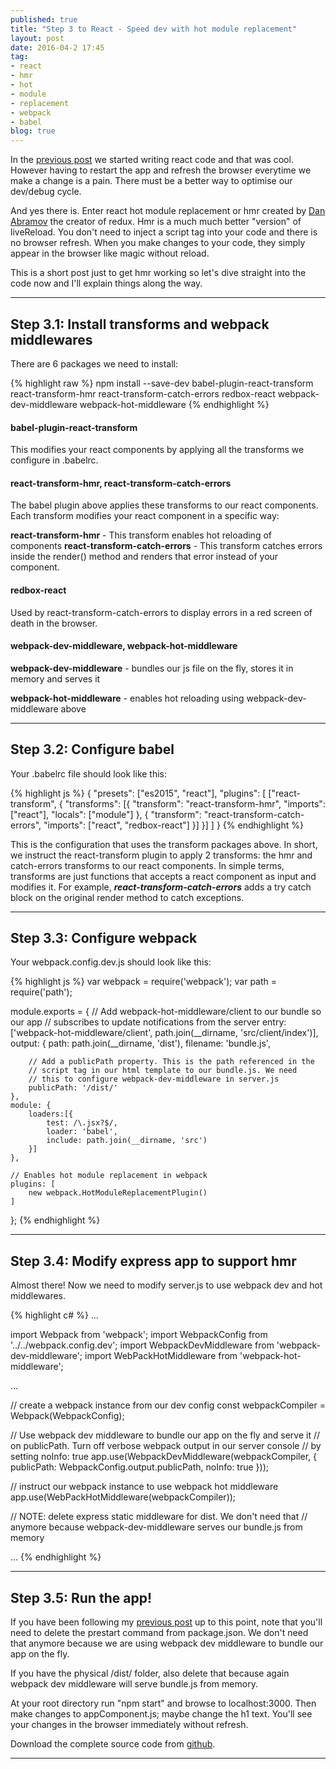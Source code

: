 ```yaml
---
published: true
title: "Step 3 to React - Speed dev with hot module replacement"
layout: post
date: 2016-04-2 17:45
tag:
- react
- hmr
- hot
- module
- replacement
- webpack
- babel
blog: true
---
```


In the [previous post](http://www.reactjunkie.com/step-two-to-react-webpack-and-react/) we started writing react code
and that was cool. However having to restart the app and refresh the browser everytime we make a change is a pain. 
There must be a better way to optimise our dev/debug cycle.

And yes there is. Enter react hot module replacement or hmr created by [Dan Abramov](https://github.com/gaearon) the creator of redux. Hmr is a much much better
"version" of liveReload. You don't need to inject a script tag into your code and there is no browser refresh. When you make
changes to your code, they simply appear in the browser like magic without reload.

This is a short post just to get hmr working so let's dive straight into the code now and I'll explain things along the way.

---

## Step 3.1: Install transforms and webpack middlewares 
There are 6 packages we need to install:

{% highlight raw %}
npm install --save-dev babel-plugin-react-transform react-transform-hmr react-transform-catch-errors redbox-react webpack-dev-middleware webpack-hot-middleware
{% endhighlight %}


#### babel-plugin-react-transform

This modifies your react components by applying all the transforms we configure in .babelrc.

#### react-transform-hmr, react-transform-catch-errors
The babel plugin above applies these transforms to our react components. Each transform modifies your react component in a specific way:

<b>react-transform-hmr</b> - This transform enables hot reloading of components
<b>react-transform-catch-errors</b> - This transform catches errors inside the render() method and renders that error instead of your component.

#### redbox-react
Used by react-transform-catch-errors to display errors in a red screen of death in the browser.

#### webpack-dev-middleware, webpack-hot-middleware
<b>webpack-dev-middleware</b> - bundles our js file on the fly, stores it in memory and serves it

<b>webpack-hot-middleware</b> - enables hot reloading using webpack-dev-middleware above

---

## Step 3.2: Configure babel

Your .babelrc file should look like this:

{% highlight js %}
{
    "presets": ["es2015", "react"],
    "plugins": [
        ["react-transform", {
            "transforms": [{
                "transform": "react-transform-hmr",
                "imports": ["react"],
                "locals": ["module"]
            }, {
                "transform": "react-transform-catch-errors",
                "imports": ["react", "redbox-react"]
            }]
        }]
    ]
}
{% endhighlight %}

This is the configuration that uses the transform packages above. In short, we instruct the
react-transform plugin to apply 2 transforms: the hmr and catch-errors transforms to our react 
components. In simple terms, transforms are just functions that accepts a react component as input and modifies it. For 
example, <b><i>react-transform-catch-errors</i></b> adds a try catch block on the original render method to catch exceptions.

---

## Step 3.3: Configure webpack
Your webpack.config.dev.js should look like this:

{% highlight js %}
var webpack = require('webpack');
var path = require('path');

module.exports = {
    // Add webpack-hot-middleware/client to our bundle so our app 
    // subscribes to update notifications from the server
    entry: ['webpack-hot-middleware/client', path.join(__dirname, 'src/client/index')],
    output: {
        path: path.join(__dirname, 'dist'),
        filename: 'bundle.js',
        
        // Add a publicPath property. This is the path referenced in the 
        // script tag in our html template to our bundle.js. We need 
        // this to configure webpack-dev-middleware in server.js
        publicPath: '/dist/' 
    },
    module: {
        loaders:[{
            test: /\.jsx?$/,
            loader: 'babel',
            include: path.join(__dirname, 'src')
        }]
    },
    
    // Enables hot module replacement in webpack
    plugins: [
        new webpack.HotModuleReplacementPlugin()
    ]
};
{% endhighlight %}

---

## Step 3.4: Modify express app to support hmr
Almost there! Now we need to modify server.js to use webpack dev and hot middlewares.

{% highlight c# %}
...

import Webpack from 'webpack';
import WebpackConfig from '../../webpack.config.dev';
import WebpackDevMiddleware from 'webpack-dev-middleware';
import WebPackHotMiddleware from 'webpack-hot-middleware';

...

// create a webpack instance from our dev config
const webpackCompiler = Webpack(WebpackConfig);

// Use webpack dev middleware to bundle our app on the fly and serve it 
// on publicPath. Turn off verbose webpack output in our server console
// by setting noInfo: true
app.use(WebpackDevMiddleware(webpackCompiler, {
    publicPath: WebpackConfig.output.publicPath,
    noInfo: true
}));

// instruct our webpack instance to use webpack hot middleware
app.use(WebPackHotMiddleware(webpackCompiler));

// NOTE: delete express static middleware for dist. We don't need that
// anymore because webpack-dev-middleware serves our bundle.js from memory

...
{% endhighlight %}

---

## Step 3.5: Run the app!
If you have been following my [previous post](http://www.reactjunkie.com/step-two-to-react-webpack-and-react/) up to this point, 
note that you'll need to delete the prestart command from package.json. We don't need that anymore because we are using webpack
dev middleware to bundle our app on the fly. 

If you have the physical /dist/ folder, also delete that because
again webpack dev middleware will serve bundle.js from memory.

At your root directory run "npm start" and browse to localhost:3000. Then make changes to appComponent.js; maybe change
the h1 text. You'll see your changes in the browser immediately without refresh.

Download the complete source code from [github](https://github.com/yusinto/reactStep3).

---------------------------------------------------------------------------------------
